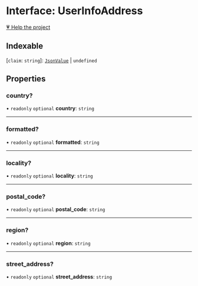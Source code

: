 # Interface: UserInfoAddress

[💗 Help the project](https://github.com/sponsors/panva)

## Indexable

 \[`claim`: `string`\]: [`JsonValue`](../type-aliases/JsonValue.md) \| `undefined`

## Properties

### country?

• `readonly` `optional` **country**: `string`

***

### formatted?

• `readonly` `optional` **formatted**: `string`

***

### locality?

• `readonly` `optional` **locality**: `string`

***

### postal\_code?

• `readonly` `optional` **postal\_code**: `string`

***

### region?

• `readonly` `optional` **region**: `string`

***

### street\_address?

• `readonly` `optional` **street\_address**: `string`
